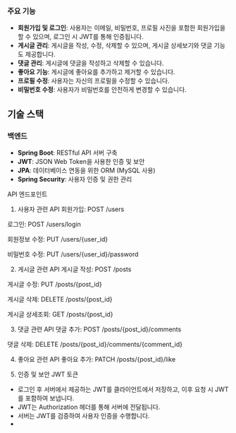 ### 주요 기능
- **회원가입 및 로그인**: 사용자는 이메일, 비밀번호, 프로필 사진을 포함한 회원가입을 할 수 있으며, 로그인 시 JWT를 통해 인증됩니다.
- **게시글 관리**: 게시글을 작성, 수정, 삭제할 수 있으며, 게시글 상세보기와 댓글 기능도 제공합니다.
- **댓글 관리**: 게시글에 댓글을 작성하고 삭제할 수 있습니다.
- **좋아요 기능**: 게시글에 좋아요를 추가하고 제거할 수 있습니다.
- **프로필 수정**: 사용자는 자신의 프로필을 수정할 수 있습니다.
- **비밀번호 수정**: 사용자가 비밀번호를 안전하게 변경할 수 있습니다.

## 기술 스택

### 백엔드
- **Spring Boot**: RESTful API 서버 구축
- **JWT**: JSON Web Token을 사용한 인증 및 보안
- **JPA**: 데이터베이스 연동을 위한 ORM (MySQL 사용)
- **Spring Security**: 사용자 인증 및 권한 관리

API 엔드포인트
1. 사용자 관련 API
회원가입: POST /users

로그인: POST /users/login

회원정보 수정: PUT /users/{user_id}

비밀번호 수정: PUT /users/{user_id}/password

2. 게시글 관련 API
게시글 작성: POST /posts

게시글 수정: PUT /posts/{post_id}

게시글 삭제: DELETE /posts/{post_id}

게시글 상세조회: GET /posts/{post_id}

3. 댓글 관련 API
댓글 추가: POST /posts/{post_id}/comments

댓글 삭제: DELETE /posts/{post_id}/comments/{comment_id}

4. 좋아요 관련 API
좋아요 추가: PATCH /posts/{post_id}/like

3. 인증 및 보안
JWT 토큰
- 로그인 후 서버에서 제공하는 JWT를 클라이언트에서 저장하고, 이후 요청 시 JWT를 포함하여 보냅니다.
- JWT는 Authorization 헤더를 통해 서버에 전달됩니다.
- 서버는 JWT를 검증하여 사용자 인증을 수행합니다.
- 
